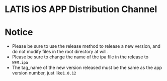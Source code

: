 # LATIS iOS APP Distribution Channel

# Notice 

- Please be sure to use the release method to release a new version, and do not modify files in the root directory at will.
- Please be sure to change the name of the ipa file in the release to `WFM.ipa`
- The tag_name of the new version released must be the same as the app version number, just like`1.0.12`